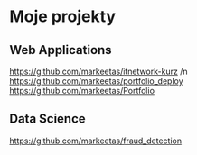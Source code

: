 # Moje projekty

## Web Applications
https://github.com/markeetas/itnetwork-kurz /n
https://github.com/markeetas/portfolio_deploy
https://github.com/markeetas/Portfolio

## Data Science
https://github.com/markeetas/fraud_detection
